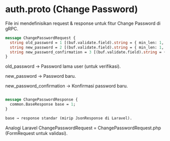 # auth.proto (Change Password)

File ini mendefinisikan request & response untuk fitur Change Password di gRPC.

```proto
message ChangePasswordRequest { 
  string old_password = 1 [(buf.validate.field).string = { min_len: 1, max_len: 255 }];
  string new_password = 2 [(buf.validate.field).string = { min_len: 1, max_len: 255 }];
  string new_password_confirmation = 3 [(buf.validate.field).string = { min_len: 1, max_len: 255 }];
}
```
old_password → Password lama user (untuk verifikasi).

new_password → Password baru.

new_password_confirmation → Konfirmasi password baru.
```proto

message ChangePasswordResponse { 
  common.BaseResponse base = 1;
}

base → response standar (mirip JsonResponse di Laravel).
```

Analogi Laravel
ChangePasswordRequest = ChangePasswordRequest.php (FormRequest untuk validasi).